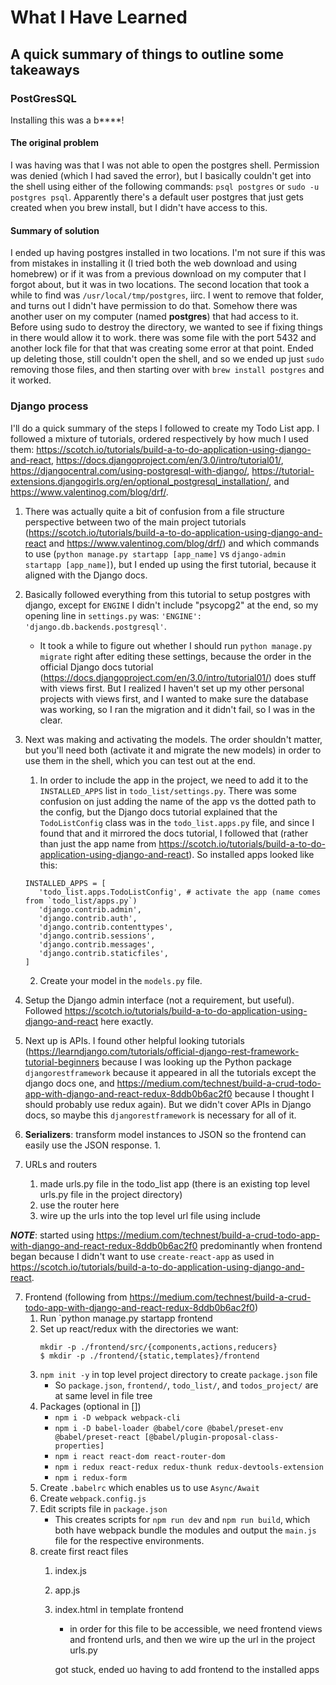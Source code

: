 What I Have Learned
=====
A quick summary of things to outline some takeaways
-----

### PostGresSQL
Installing this was a b****!
#### The original problem
I was having was that I was not able to open the postgres shell. Permission was denied (which I had saved the error), but I basically couldn't get into the shell using either of the following commands: `psql postgres` or `sudo -u postgres psql`. Apparently there's a default user postgres that just gets created when you brew install, but I didn't have access to this.

#### Summary of solution
I ended up having postgres installed in two locations. I'm not sure if this was from mistakes in installing it (I tried both the web download and using homebrew) or if it was from a previous download on my computer that I forgot about, but it was in two locations. The second location that took a while to find was `/usr/local/tmp/postgres`, iirc. I went to remove that folder, and turns out I didn't have permission to do that. Somehow there was another user on my computer (named **postgres**) that had access to it. Before using sudo to destroy the directory, we wanted to see if fixing things in there would allow it to work. there was some file with the port 5432 and another lock file for that that was creating some error at that point. Ended up deleting those, still couldn't open the shell, and so we ended up just `sudo` removing those files, and then starting over with `brew install postgres` and it worked.

### Django process
I'll do a quick summary of the steps I followed to create my Todo List app. I followed a mixture of tutorials, ordered respectively by how much I used them: https://scotch.io/tutorials/build-a-to-do-application-using-django-and-react, https://docs.djangoproject.com/en/3.0/intro/tutorial01/, https://djangocentral.com/using-postgresql-with-django/, https://tutorial-extensions.djangogirls.org/en/optional_postgresql_installation/, and https://www.valentinog.com/blog/drf/.

1. There was actually quite a bit of confusion from a file structure perspective between two of the main project tutorials (https://scotch.io/tutorials/build-a-to-do-application-using-django-and-react and https://www.valentinog.com/blog/drf/) and which commands to use (`python manage.py startapp [app_name]` vs `django-admin startapp [app_name]`), but I ended up using the first tutorial, because it aligned with the Django docs.
2. Basically followed everything from this tutorial to setup postgres with django, except for `ENGINE` I didn't include "psycopg2" at the end, so my opening line in `settings.py` was: `'ENGINE': 'django.db.backends.postgresql'`.
   * It took a while to figure out whether I should run `python manage.py migrate` right after editing these settings, because the order in the official Django docs tutorial (https://docs.djangoproject.com/en/3.0/intro/tutorial01/) does stuff with views first. But I realized I haven't set up my other personal projects with views first, and I wanted to make sure the database was working, so I ran the migration and it didn't fail, so I was in the clear.

2. Next was making and activating the models. The order shouldn't matter, but you'll need both (activate it and migrate the new models) in order to use them in the shell, which you can test out at the end.
   1. In order to include the app in the project, we need to add it to the `INSTALLED_APPS` list in `todo_list/settings.py`. There was some confusion on just adding the name of the app vs the dotted path to the config, but the Django docs tutorial explained that the `TodoListConfig` class was in the `todo_list.apps.py` file, and since I found that and it mirrored the docs tutorial, I followed that (rather than just the app name from https://scotch.io/tutorials/build-a-to-do-application-using-django-and-react). So installed apps looked like this:
   ```
   INSTALLED_APPS = [
      'todo_list.apps.TodoListConfig', # activate the app (name comes from `todo_list/apps.py`)
      'django.contrib.admin',
      'django.contrib.auth',
      'django.contrib.contenttypes',
      'django.contrib.sessions',
      'django.contrib.messages',
      'django.contrib.staticfiles',
   ]
   ```
   2. Create your model in the `models.py` file.

3. Setup the Django admin interface (not a requirement, but useful). Followed https://scotch.io/tutorials/build-a-to-do-application-using-django-and-react here exactly.
4. Next up is APIs. I found other helpful looking tutorials (https://learndjango.com/tutorials/official-django-rest-framework-tutorial-beginners because I was looking up the Python package `djangorestframework` because it appeared in all the tutorials except the django docs one, and https://medium.com/technest/build-a-crud-todo-app-with-django-and-react-redux-8ddb0b6ac2f0 because I thought I should probably use redux again). But we didn't cover APIs in Django docs, so maybe this `djangorestframework` is necessary for all of it.
5. **Serializers**: transform model instances to JSON so the frontend can easily use the JSON response.
   1. 

6. URLs and routers
   1. made urls.py file in the todo_list app (there is an existing top level urls.py file in the project directory)
   2. use the router here
   3. wire up the urls into the top level url file using include

***NOTE***: started using https://medium.com/technest/build-a-crud-todo-app-with-django-and-react-redux-8ddb0b6ac2f0 predominantly when frontend began because I didn't want to use `create-react-app` as used in https://scotch.io/tutorials/build-a-to-do-application-using-django-and-react.

7. Frontend (following from https://medium.com/technest/build-a-crud-todo-app-with-django-and-react-redux-8ddb0b6ac2f0)
   1. Run `python manage.py startapp frontend
   2. Set up react/redux with the directories we want:
      ```
      mkdir -p ./frontend/src/{components,actions,reducers}
      $ mkdir -p ./frontend/{static,templates}/frontend
      ```
   3. `npm init -y` in top level project directory to create `package.json` file
      * So `package.json`, `frontend/`, `todo_list/`, and `todos_project/` are at same level in file tree
   6. Packages (optional in [])
      * `npm i -D webpack webpack-cli`
      * `npm i -D babel-loader @babel/core @babel/preset-env @babel/preset-react [@babel/plugin-proposal-class-properties]`
      * `npm i react react-dom react-router-dom`
      * `npm i redux react-redux redux-thunk redux-devtools-extension`
      * `npm i redux-form`
   5. Create `.babelrc` which enables us to use `Async/Await`
   6. Create `webpack.config.js`
   7. Edit scripts file in `package.json`
      * This creates scripts for `npm run dev` and `npm run build`, which both have webpack bundle the modules and output the `main.js` file for the respective environments.
   8. create first react files
      1. index.js
      2. app.js
      3. index.html in template frontend
         * in order for this file to be accessible, we need frontend views and frontend urls, and then we wire up the url in the project urls.py

         got stuck, ended uo having to add frontend to the installed apps